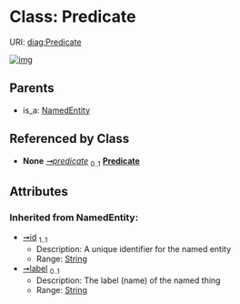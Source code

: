 
# Class: Predicate




URI: [diag:Predicate](http://w3id.org/ontogpt/diagnostic_procedure/Predicate)


[![img](https://yuml.me/diagram/nofunky;dir:TB/class/[Link]-%20predicate%200..1>[Predicate&#124;id(i):string;label(i):string%20%3F],[NamedEntity]^-[Predicate],[NamedEntity],[Link])](https://yuml.me/diagram/nofunky;dir:TB/class/[Link]-%20predicate%200..1>[Predicate&#124;id(i):string;label(i):string%20%3F],[NamedEntity]^-[Predicate],[NamedEntity],[Link])

## Parents

 *  is_a: [NamedEntity](NamedEntity.md)

## Referenced by Class

 *  **None** *[➞predicate](link__predicate.md)*  <sub>0..1</sub>  **[Predicate](Predicate.md)**

## Attributes


### Inherited from NamedEntity:

 * [➞id](namedEntity__id.md)  <sub>1..1</sub>
     * Description: A unique identifier for the named entity
     * Range: [String](types/String.md)
 * [➞label](namedEntity__label.md)  <sub>0..1</sub>
     * Description: The label (name) of the named thing
     * Range: [String](types/String.md)
